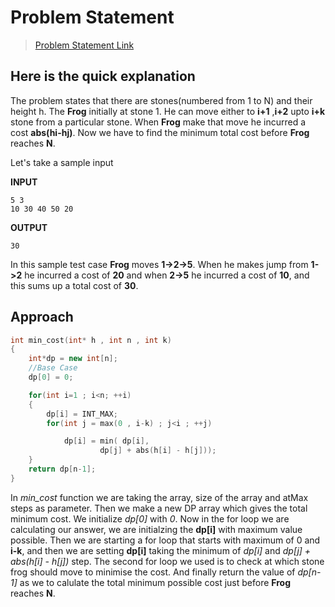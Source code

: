 # Problem Statement

> [Problem Statement Link](https://atcoder.jp/contests/dp/tasks/dp_b)

## Here is the quick explanation

The problem states that there are stones(numbered from 1 to N) and their height h. The **Frog** initially at stone 1. He can move either to **i+1** ,**i+2** upto **i+k** stone from a particular stone. When **Frog** make that move he incurred a cost **abs(hi-hj)**. Now we have to find the minimum total cost before **Frog** reaches **N**.

Let's take a sample input

**INPUT** 
```
5 3
10 30 40 50 20
```
**OUTPUT**
```
30
```
In this sample test case **Frog** moves **1->2->5**. When he makes jump from **1->2** he incurred a cost of **20** and when **2->5** he incurred a cost of **10**, and this sums up a total cost of **30**.

## Approach

```C++
int min_cost(int* h , int n , int k)
{
    int*dp = new int[n];
    //Base Case
    dp[0] = 0;

    for(int i=1 ; i<n; ++i)
    {
        dp[i] = INT_MAX;
        for(int j = max(0 , i-k) ; j<i ; ++j)

            dp[i] = min( dp[i], 
                    dp[j] + abs(h[i] - h[j]));
    }
    return dp[n-1];
} 
```
In *min_cost* function we are taking the array, size of the array and atMax steps as parameter. Then we make a new DP array which gives the total minimum cost. We initialize *dp[0]* with *0*. Now in the for loop we are calculating our answer, we are initialzing the **dp[i]** with maximum value possible. Then we are starting a for loop that starts with maximum of 0 and **i-k**, and then we are setting **dp[i]** taking the minimum of *dp[i]* and *dp[j] + abs(h[i] - h[j])* step. The second for loop we used is to check at which stone frog should move to minimise the cost. And finally return the value of *dp[n-1]* as we to calulate the total minimum possible cost just before **Frog** reaches **N**.